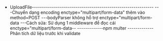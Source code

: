 * UploadFile-------------------------------------------------------------
---Chuyển dạng encoding enctype="multipart/form-data"
thêm vào method=POST
---bodyParser không hỗ trợ enctype="multipart/form-data 
---Cách sửa: Sử dụng 1 middleware để đọc cái enctype="multipart/form-data--
-------------npm multer
-------------Phân tích dữ liệu trước khi validate

